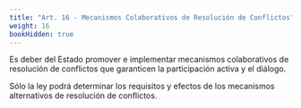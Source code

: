 ```yaml
---
title: "Art. 16 - Mecanismos Colaborativos de Resolución de Conflictos"
weight: 16
bookHidden: true
---
```

Es deber del Estado promover e implementar mecanismos colaborativos de resolución de conflictos que garanticen la participación activa y el diálogo.

Sólo la ley podrá determinar los requisitos y efectos de los mecanismos
alternativos de resolución de conflictos.
